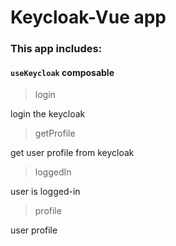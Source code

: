 # Keycloak-Vue app

### This app includes:

#### `useKeycloak` composable

> login

login the keycloak

> getProfile

get user profile from keycloak

> loggedIn

user is logged-in

> profile

user profile